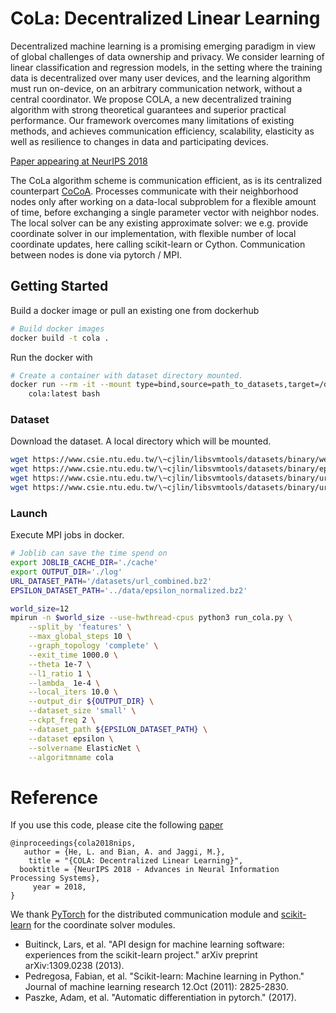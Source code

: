 # CoLa: Decentralized Linear Learning

Decentralized machine learning is a promising emerging paradigm in view of global challenges of data ownership and privacy. We consider learning of linear classification and regression models, in the setting where the training data is decentralized over many user devices, and the learning algorithm must run on-device, on an arbitrary communication network, without a central coordinator. We propose COLA, a new decentralized training algorithm with strong theoretical guarantees and superior practical performance. Our framework overcomes many limitations of existing methods, and achieves communication efficiency, scalability, elasticity as well as resilience to changes in data and participating devices.

[Paper appearing at NeurIPS 2018](https://arxiv.org/abs/1808.04883)

The CoLa algorithm scheme is communication efficient, as is its centralized counterpart [CoCoA](https://arxiv.org/abs/1611.02189). Processes communicate with their neighborhood nodes only after working on a data-local subproblem for a flexible amount of time, before exchanging a single parameter vector with neighbor nodes. The local solver can be any existing approximate solver: we e.g. provide coordinate solver in our implementation, with flexible number of local coordinate updates, here calling scikit-learn or Cython. Communication between nodes is done via pytorch / MPI.

## Getting Started
Build a docker image or pull an existing one from dockerhub
```bash
# Build docker images
docker build -t cola .
```
Run the docker with
```bash
# Create a container with dataset directory mounted.
docker run --rm -it --mount type=bind,source=path_to_datasets,target=/datasets \
    cola:latest bash
```

### Dataset
Download the dataset. A local directory which will be mounted.
```bash
wget https://www.csie.ntu.edu.tw/\~cjlin/libsvmtools/datasets/binary/webspam_wc_normalized_trigram.svm.bz2
wget https://www.csie.ntu.edu.tw/\~cjlin/libsvmtools/datasets/binary/epsilon_normalized.bz2
wget https://www.csie.ntu.edu.tw/\~cjlin/libsvmtools/datasets/binary/url_original.tar.bz2
wget https://www.csie.ntu.edu.tw/\~cjlin/libsvmtools/datasets/binary/url_combined.bz2
```

### Launch
Execute MPI jobs in docker.
```bash
# Joblib can save the time spend on 
export JOBLIB_CACHE_DIR='./cache'
export OUTPUT_DIR='./log'
URL_DATASET_PATH='/datasets/url_combined.bz2'
EPSILON_DATASET_PATH='../data/epsilon_normalized.bz2'

world_size=12
mpirun -n $world_size --use-hwthread-cpus python3 run_cola.py \
    --split_by 'features' \
    --max_global_steps 10 \
    --graph_topology 'complete' \
    --exit_time 1000.0 \
    --theta 1e-7 \
    --l1_ratio 1 \
    --lambda_ 1e-4 \
    --local_iters 10.0 \
    --output_dir ${OUTPUT_DIR} \
    --dataset_size 'small' \
    --ckpt_freq 2 \
    --dataset_path ${EPSILON_DATASET_PATH} \
    --dataset epsilon \
    --solvername ElasticNet \
    --algoritmname cola
```

# Reference
If you use this code, please cite the following [paper](https://arxiv.org/abs/1808.04883)

    @inproceedings{cola2018nips,
       author = {He, L. and Bian, A. and Jaggi, M.},
        title = "{COLA: Decentralized Linear Learning}",
      booktitle = {NeurIPS 2018 - Advances in Neural Information Processing Systems},
         year = 2018,
    }

We thank [PyTorch](https://pytorch.org/) for the distributed communication module and [scikit-learn](http://scikit-learn.org/stable/) for the coordinate solver modules.

* Buitinck, Lars, et al. "API design for machine learning software: experiences from the scikit-learn project." arXiv preprint arXiv:1309.0238 (2013).
* Pedregosa, Fabian, et al. "Scikit-learn: Machine learning in Python." Journal of machine learning research 12.Oct (2011): 2825-2830.
* Paszke, Adam, et al. "Automatic differentiation in pytorch." (2017).



